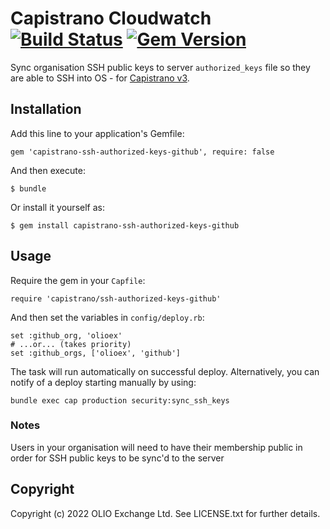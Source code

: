 # Capistrano Cloudwatch [![Build Status](https://travis-ci.com/olioex/capistrano-ssh-authorized-keys-github.svg)](https://travis-ci.com/olioex/capistrano-ssh-authorized-keys-github) [![Gem Version](https://badge.fury.io/rb/capistrano-ssh-authorized-keys-github.svg)](http://badge.fury.io/rb/capistrano-ssh-authorized-keys-github)

Sync organisation SSH public keys to server `authorized_keys` file so they are able to SSH into OS - for [Capistrano v3](https://github.com/capistrano/capistrano).

## Installation

Add this line to your application's Gemfile:

    gem 'capistrano-ssh-authorized-keys-github', require: false

And then execute:

    $ bundle

Or install it yourself as:

    $ gem install capistrano-ssh-authorized-keys-github

## Usage

Require the gem in your `Capfile`:

    require 'capistrano/ssh-authorized-keys-github'

And then set the variables in `config/deploy.rb`:

    set :github_org, 'olioex'
    # ...or... (takes priority)
    set :github_orgs, ['olioex', 'github']

The task will run automatically on successful deploy. Alternatively, you can notify of a deploy starting manually by using:

    bundle exec cap production security:sync_ssh_keys

### Notes

Users in your organisation will need to have their membership public in order for SSH public keys to be sync'd to the server

## Copyright

Copyright (c) 2022 OLIO Exchange Ltd. See LICENSE.txt for further details.